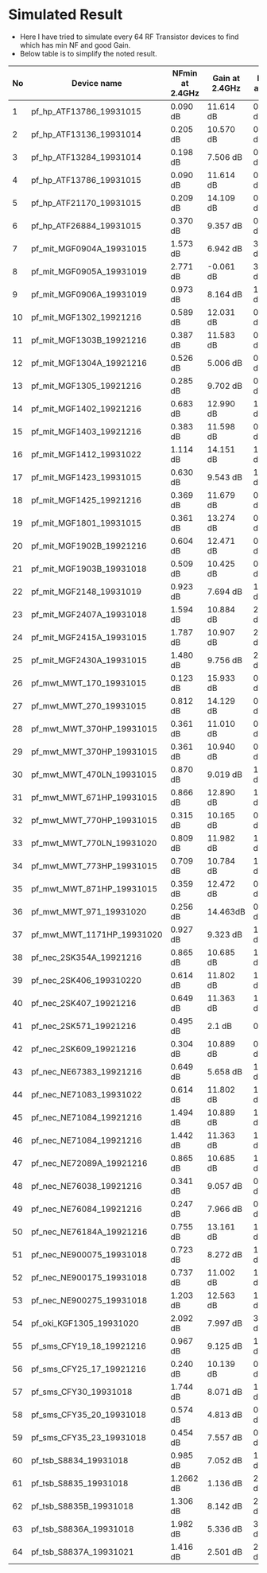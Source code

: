 # Simulated Result
- Here I have tried to simulate every 64 RF Transistor devices to find which has min NF and good Gain.
-  Below table is to simplify the noted result.


| No  | Device name                | NFmin at 2.4GHz | Gain at 2.4GHz | NFmin at  4GHz | Gain at 4GHz |
|-----|----------------------------|-----------------|----------------|----------------|--------------|
|  1  | pf_hp_ATF13786_19931015    | 0.090 dB        | 11.614 dB      | 0.147 dB       | 10.395 dB    |
|  2  | pf_hp_ATF13136_19931014    | 0.205 dB        | 10.570 dB      | 0.336 dB       | 9.691 dB     |
|  3  | pf_hp_ATF13284_19931014    | 0.198 dB        | 7.506 dB       | 0.326 dB       | 7.233 dB     |
|  4  | pf_hp_ATF13786_19931015    | 0.090 dB        | 11.614 dB      | 0.147 dB       | 10.395 dB    |
|  5  | pf_hp_ATF21170_19931015    | 0.209 dB        | 14.109 dB      | 0.341 dB       | 11.665 dB    |
|  6  | pf_hp_ATF26884_19931015    | 0.370 dB        | 9.357 dB       | 0.607 dB       | 8.776 dB     |
|  7  | pf_mit_MGF0904A_19931015   | 1.573 dB        | 6.942 dB       | 3.236 dB       | 2.571 dB     |
|  8  | pf_mit_MGF0905A_19931019   | 2.771 dB        | -0.061 dB      | 3.362 dB       | -3.338 dB    |
|  9  | pf_mit_MGF0906A_19931019   | 0.973 dB        | 8.164 dB       | 1.595 dB       | 4.571 dB     |
|  10 | pf_mit_MGF1302_19921216    | 0.589 dB        | 12.031 dB      | 0.973 dB       | 11.655 dB    |
|  11 | pf_mit_MGF1303B_19921216   | 0.387 dB        | 11.583 dB      | 0.638 dB       | 11.235 dB    |
|  12 | pf_mit_MGF1304A_19921216   | 0.526 dB        | 5.006 dB       | 0.871 dB       | 5.016 dB     |
|  13 | pf_mit_MGF1305_19921216    | 0.285 dB        | 9.702 dB       | 0.470 dB       | 9.598 dB     |
|  14 | pf_mit_MGF1402_19921216    | 0.683 dB        | 12.990 dB      | 1.131 dB       | 12.222 dB    |
|  15 | pf_mit_MGF1403_19921216    | 0.383 dB        | 11.598 dB      | 0.630 dB       | 11.105 dB    |
|  16 | pf_mit_MGF1412_19931022    | 1.114 dB        | 14.151 dB      | 1.369 dB       | 13.127 dB    |
|  17 | pf_mit_MGF1423_19931015    | 0.630 dB        | 9.543 dB       | 1.025 dB       | 7.750 dB     |
|  18 | pf_mit_MGF1425_19921216    | 0.369 dB        | 11.679 dB      | 0.608 dB       | 11.337 dB    |
|  19 | pf_mit_MGF1801_19931015    | 0.361 dB        | 13.274 dB      | 0.593 dB       | 10.258 dB    |
|  20 | pf_mit_MGF1902B_19921216   | 0.604 dB        | 12.471 dB      | 0.998 dB       | 11.726 dB    |
|  21 | pf_mit_MGF1903B_19931018   | 0.509 dB        | 10.425 dB      | 0.838 dB       | 9.257 dB     |
|  22 | pf_mit_MGF2148_19931019    | 0.923 dB        | 7.694 dB       | 1.514 dB       | 3.857 dB     |
|  23 | pf_mit_MGF2407A_19931018   | 1.594 dB        | 10.884 dB      | 2.740 dB       | 7.147 dB     |
|  24 | pf_mit_MGF2415A_19931015   | 1.787 dB        | 10.907 dB      | 2.904 dB       | 5.879 dB     |
|  25 | pf_mit_MGF2430A_19931015   | 1.480 dB        | 9.756 dB       | 2.413 dB       | 5.108 dB     |
|  26 | pf_mwt_MWT_170_19931015    | 0.123 dB        | 15.933 dB      | 0.202 dB       | 13.565 dB    |
|  27 | pf_mwt_MWT_270_19931015    | 0.812 dB        | 14.129 dB      | 0.931 dB       | 12.344 dB    |
|  28 | pf_mwt_MWT_370HP_19931015  | 0.361 dB        | 11.010 dB      | 0.596 dB       | 9.761 dB     |
|  29 | pf_mwt_MWT_370HP_19931015  | 0.361 dB        | 10.940 dB      | 0.596 dB       | 9.761 dB     |
|  30 | pf_mwt_MWT_470LN_19931015  | 0.870 dB        | 9.019 dB       | 1.423 dB       | 7.476 dB     |
|  31 | pf_mwt_MWT_671HP_19931015  | 0.866 dB        | 12.890 dB      | 1.396 dB       | 9.086 dB     |
|  32 | pf_mwt_MWT_770HP_19931015  | 0.315 dB        | 10.165 dB      | 0.522 dB       | 9.470 dB     |
|  33 | pf_mwt_MWT_770LN_19931020  | 0.809 dB        | 11.982 dB      | 1.330 dB       | 10.992 dB    |
|  34 | pf_mwt_MWT_773HP_19931015  | 0.709 dB        | 10.784 dB      | 1.172 dB       | 9.609 dB     |
|  35 | pf_mwt_MWT_871HP_19931015  | 0.359 dB        | 12.472 dB      | 0.594 dB       | 8.715 dB     |
|  36 | pf_mwt_MWT_971_19931020    | 0.256 dB        | 14.463dB       | 0.424 dB       | 11.38.3 dB   |
|  37 | pf_mwt_MWT_1171HP_19931020 | 0.927 dB        | 9.323 dB       | 1.517 dB       | 4.947 dB     |
|  38 | pf_nec_2SK354A_19921216    | 0.865 dB        | 10.685 dB      | 1.417 dB       | 9.575 dB     |
|  39 | pf_nec_2SK406_199310220    | 0.614 dB        | 11.802 dB      | 1.013 dB       | 11.264 dB    |
|  40 | pf_nec_2SK407_19921216     | 0.649 dB        | 11.363 dB      | 1.066 dB       | 10.265 dB    |
|  41 | pf_nec_2SK571_19921216     | 0.495 dB        | 2.1 dB         | 0.812dB        | 17.5 dB      |
|  42 | pf_nec_2SK609_19921216     | 0.304 dB        | 10.889 dB      | 0.500 dB       | 10.473 dB    |
|  43 | pf_nec_NE67383_19921216    | 0.649 dB        | 5.658 dB       | 1.066 dB       | 5.504 dB     |
|  44 | pf_nec_NE71083_19931022    | 0.614 dB        | 11.802 dB      | 1.013 dB       | 11.264 dB    |
|  45 | pf_nec_NE71084_19921216    | 1.494 dB        | 10.889 dB      | 1.382 dB       | 10.473 dB    |
|  46 | pf_nec_NE71084_19921216    | 1.442 dB        | 11.363 dB      | 1.468 dB       | 10.265 dB    |
|  47 | pf_nec_NE72089A_19921216   | 0.865 dB        | 10.685 dB      | 1.417 dB       | 9.575 dB     |
|  48 | pf_nec_NE76038_19921216    | 0.341 dB        | 9.057 dB       | 0.562 dB       | 9.024 dB     |
|  49 | pf_nec_NE76084_19921216    | 0.247 dB        | 7.966 dB       | 0.411 dB       | 7.979 dB     |
|  50 | pf_nec_NE76184A_19921216   | 0.755 dB        | 13.161 dB      | 1.219 dB       | 11.865 dB    |
|  51 | pf_nec_NE900075_19931018   | 0.723 dB        | 8.272 dB       | 1.182 dB       | 5.937 dB     |
|  52 | pf_nec_NE900175_19931018   | 0.737 dB        | 11.002 dB      | 1.209 dB       | 7.746 dB     |
|  53 | pf_nec_NE900275_19931018   | 1.203 dB        | 12.563 dB      | 1.921 dB       | 9.370 dB     |
|  54 | pf_oki_KGF1305_19931020    | 2.092 dB        | 7.997 dB       | 3.072 dB       | 2.426 dB     |
|  55 | pf_sms_CFY19_18_19921216   | 0.967 dB        | 9.125 dB       | 1.555 dB       | 8.612 dB     |
|  56 | pf_sms_CFY25_17_19921216   | 0.240 dB        | 10.139 dB      | 0.395 dB       | 10.055 dB    |
|  57 | pf_sms_CFY30_19931018      | 1.744 dB        | 8.071 dB       | 1.665 dB       | 7.301 dB     |
|  58 | pf_sms_CFY35_20_19931018   | 0.574 dB        | 4.813 dB       | 0.944 dB       | 4.951 dB     |
|  59 | pf_sms_CFY35_23_19931018   | 0.454 dB        | 7.557 dB       | 0.742 dB       | 7.032 dB     |
|  60 | pf_tsb_S8834_19931018      | 0.985 dB        | 7.052 dB       | 1.623 dB       | 5.169 dB     |
|  61 | pf_tsb_S8835_19931018      | 1.2662 dB       | 1.136 dB       | 2.038 dB       | 8.854 dB     |
|  62 | pf_tsb_S8835B_19931018     | 1.306 dB        | 8.142 dB       | 2.123 dB       | 4.123 dB     |
|  63 | pf_tsb_S8836A_19931018     | 1.982 dB        | 5.336 dB       | 3.206 dB       | 0.553 dB     |
|  64 | pf_tsb_S8837A_19931021     | 1.416 dB        | 2.501 dB       | 2.309 dB       | -2.452 dB    |



